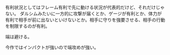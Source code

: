有利状況としてはフレーム有利で先に動ける状況が代表的だけど、それだけじゃない。
ダルシムみたいに一方的に攻撃が届くとか、ゲージが有利とか、体力が有利で相手が前に出ないといけないとか。相手に守りを強要させる、相手の行動を制限するのが有利。

端は避ける。

今作ではインパクトが強いので端攻めが強い。
